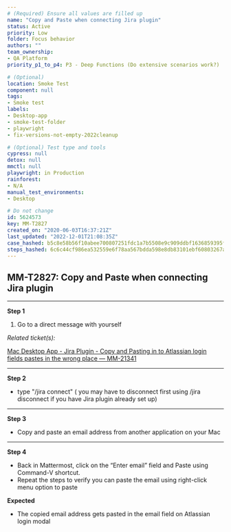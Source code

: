 ```yaml
---
# (Required) Ensure all values are filled up
name: "Copy and Paste when connecting Jira plugin"
status: Active
priority: Low
folder: Focus behavior
authors: ""
team_ownership: 
- QA Platform
priority_p1_to_p4: P3 - Deep Functions (Do extensive scenarios work?)

# (Optional)
location: Smoke Test
component: null
tags: 
- Smoke test
labels: 
- Desktop-app
- smoke-test-folder
- playwright
- fix-versions-not-empty-2022cleanup

# (Optional) Test type and tools
cypress: null
detox: null
mmctl: null
playwright: in Production
rainforest: 
- N/A
manual_test_environments: 
- Desktop

# Do not change
id: 5624573
key: MM-T2827
created_on: "2020-06-03T16:37:21Z"
last_updated: "2022-12-01T21:08:35Z"
case_hashed: b5c8e58b56f10abee700807251fdc1a7b5508e9c909ddbf1636859395f35e72dc8c0d4565fc3580cb589260fc4a8ba62
steps_hashed: 6c6c44cf986ea532559e6f78aa567bdda598e8db83101ebf60803267a9987d21a68aebb0595dde0975e26458820d046f
---
```


<!-- (Auto-generated) Based on frontmatter's "key" and "name" -->

## MM-T2827: Copy and Paste when connecting Jira plugin

---

**Step 1**

1. Go to a direct message with yourself

_Related ticket(s):_

[Mac Desktop App - Jira Plugin - Copy and Pasting in to Atlassian login fields pastes in the wrong place — MM-21341](https://mattermost.atlassian.net/browse/MM-21341)

---

**Step 2**

- type "/jira connect" ( you may have to disconnect first using /jira disconnect if you have Jira plugin already set up)

---

**Step 3**

- Copy and paste an email address from another application on your Mac

---

**Step 4**

- Back in Mattermost, click on the “Enter email” field and Paste using Command-V shortcut.
- Repeat the steps to verify you can paste the email using right-click menu option to paste

**Expected**

- The copied email address gets pasted in the email field on Atlassian login modal
